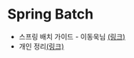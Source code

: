 # Spring Batch

- 스프링 배치 가이드 - 이동욱님 [(링크)](https://jojoldu.tistory.com/324?category=902551)
- 개인 정리[(링크)](https://github.com/jnsorn/TIL/blob/main/spring/spring-batch/spring_batch_guide.md)